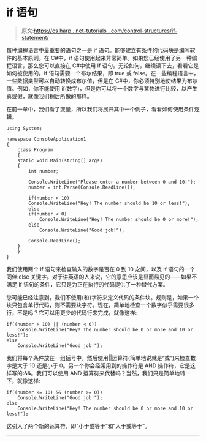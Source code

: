 # if 语句

> 原文:[https://cs harp . net-tutorials . com/control-structures/if-statement/](https://csharp.net-tutorials.com/control-structures/if-statement/)

每种编程语言中最重要的语句之一是 if 语句。能够建立有条件的代码块是编写软件的基本原则。在 C#中，if 语句使用起来非常简单。如果您已经使用了另一种编程语言，那么您可以直接在 C#中使用 If 语句。无论如何，继续读下去，看看它是如何被使用的。if 语句需要一个布尔结果，即 true 或 false。在一些编程语言中，一些数据类型可以自动转换成布尔值，但是在 C#中，你必须特别地使结果为布尔值。例如，你不能使用 if(数字)，但是你可以将一个数字与某物进行比较，以产生真或假，就像我们稍后所做的那样。

在前一章中，我们看了变量，所以我们将展开其中一个例子，看看如何使用条件逻辑。

```
using System;

namespace ConsoleApplication1
{
    class Program
    {
    static void Main(string[] args)
    {
        int number;

        Console.WriteLine("Please enter a number between 0 and 10:");
        number = int.Parse(Console.ReadLine());

        if(number > 10)
        Console.WriteLine("Hey! The number should be 10 or less!");
        else
        if(number < 0)
            Console.WriteLine("Hey! The number should be 0 or more!");
        else
            Console.WriteLine("Good job!");

        Console.ReadLine();
    }
    }
}
```

我们使用两个 if 语句来检查输入的数字是否在 0 到 10 之间，以及 if 语句的一个同伴:else 关键字。对于讲英语的人来说，它的意思应该是显而易见的——如果不满足 if 语句的条件，它只是为正在执行的代码提供了一种替代方案。

您可能已经注意到，我们不使用{和}字符来定义代码的条件块。规则是，如果一个块只包含单行代码，则不需要块字符。现在，简单地检查一个数字似乎需要很多行，不是吗？它可以用更少的代码行来完成，就像这样:

```
if((number > 10) || (number < 0))
    Console.WriteLine("Hey! The number should be 0 or more and 10 or less!");
else
    Console.WriteLine("Good job!");
```

<input type="hidden" name="IL_IN_ARTICLE">

我们将每个条件放在一组括号中，然后使用||运算符(简单地说就是“或”)来检查数字是大于 10 还是小于 0。另一个你会经常用到的操作符是 AND 操作符，它是这样写的:&&。我们可以使用 AND 运算符来代替吗？当然，我们只是简单地转一下，就像这样:

```
if((number <= 10) && (number >= 0))
    Console.WriteLine("Good job!");
else
    Console.WriteLine("Hey! The number should be 0 or more and 10 or less!");
```

这引入了两个新的运算符，即“小于或等于”和“大于或等于”。

* * *